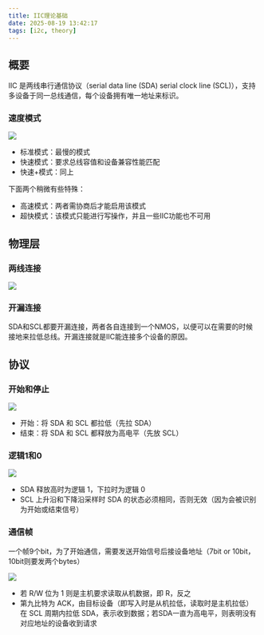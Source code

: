 ```yaml
---
title: IIC理论基础
date: 2025-08-19 13:42:17
tags: [i2c, theory]
---
```


## 概要

IIC 是两线串行通信协议（serial data line (SDA) serial clock line (SCL)），支持多设备于同一总线通信，每个设备拥有唯一地址来标识。

### 速度模式

![](1.png)

- 标准模式：最慢的模式
- 快速模式：要求总线容值和设备兼容性能匹配
- 快速+模式：同上

下面两个稍微有些特殊：

- 高速模式：两者需协商后才能启用该模式
- 超快模式：该模式只能进行写操作，并且一些IIC功能也不可用

## 物理层

### 两线连接

![](2.png)

### 开漏连接

SDA和SCL都要开漏连接，两者各自连接到一个NMOS，以便可以在需要的时候接地来拉低总线。开漏连接就是IIC能连接多个设备的原因。

## 协议

### 开始和停止

![](3.png)

- 开始：将 SDA 和 SCL 都拉低（先拉 SDA）
- 结束：将 SDA 和 SCL 都释放为高电平（先放 SCL）

### 逻辑1和0

![](4.png)

- SDA 释放高时为逻辑 1，下拉时为逻辑 0
- SCL 上升沿和下降沿采样时 SDA 的状态必须相同，否则无效（因为会被识别为开始或结束信号）

### 通信帧

一个帧9个bit，为了开始通信，需要发送开始信号后接设备地址（7bit or 10bit，10bit则要发两个bytes）

![](5.png)

- 若 R/W 位为 1 则是主机要求读取从机数据，即 R，反之
- 第九比特为 ACK，由目标设备（即写入时是从机拉低，读取时是主机拉低）在 SCL 周期内拉低 SDA，表示收到数据；若SDA一直为高电平，则表明没有对应地址的设备收到请求
